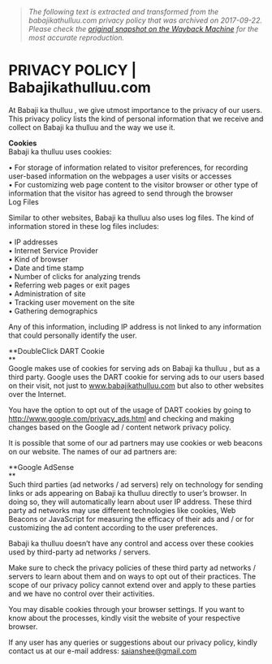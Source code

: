 > *The following text is extracted and transformed from the babajikathulluu.com privacy policy that was archived on 2017-09-22. Please check the [original snapshot on the Wayback Machine](https://web.archive.org/web/20170922021322id_/http%3A//www.babajikathulluu.com/privacy-policy) for the most accurate reproduction.*

# PRIVACY POLICY | Babajikathulluu.com

At Babaji ka thulluu , we give utmost importance to the privacy of our users. This privacy policy lists the kind of personal information that we receive and collect on Babaji ka thulluu and the way we use it.

**Cookies**  
Babaji ka thulluu uses cookies:

• For storage of information related to visitor preferences, for recording user-based information on the webpages a user visits or accesses  
• For customizing web page content to the visitor browser or other type of information that the visitor has agreed to send through the browser  
Log Files

Similar to other websites, Babaji ka thulluu also uses log files. The kind of information stored in these log files includes:

• IP addresses  
• Internet Service Provider  
• Kind of browser  
• Date and time stamp  
• Number of clicks for analyzing trends  
• Referring web pages or exit pages  
• Administration of site  
• Tracking user movement on the site  
• Gathering demographics

Any of this information, including IP address is not linked to any information that could personally identify the user.

**DoubleClick DART Cookie  
**  
Google makes use of cookies for serving ads on Babaji ka thulluu , but as a third party. Google uses the DART cookie for serving ads to our users based on their visit, not just to www.babajikathulluu.com but also to other websites over the Internet.

You have the option to opt out of the usage of DART cookies by going to http://www.google.com/privacy_ads.html and checking and making changes based on the Google ad / content network privacy policy.

It is possible that some of our ad partners may use cookies or web beacons on our website. The names of our ad partners are:

**Google AdSense  
**  
Such third parties (ad networks / ad servers) rely on technology for sending links or ads appearing on Babaji ka thulluu directly to user’s browser. In doing so, they will automatically learn about user IP address. These third party ad networks may use different technologies like cookies, Web Beacons or JavaScript for measuring the efficacy of their ads and / or for customizing the ad content according to the user preferences.

Babaji ka thulluu doesn’t have any control and access over these cookies used by third-party ad networks / servers.

Make sure to check the privacy policies of these third party ad networks / servers to learn about them and on ways to opt out of their practices. The scope of our privacy policy cannot extend over and apply to these parties and we have no control over their activities.

You may disable cookies through your browser settings. If you want to know about the processes, kindly visit the website of your respective browser.

If any user has any queries or suggestions about our privacy policy, kindly contact us at our e-mail address: saianshee@gmail.com
